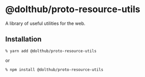 # @dolthub/proto-resource-utils

A library of useful utilities for the web.

## Installation

```
% yarn add @dolthub/proto-resource-utils
```

or

```
% npm install @dolthub/proto-resource-utils
```
